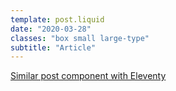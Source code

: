 ```yaml
---
template: post.liquid
date: "2020-03-28"
classes: "box small large-type"
subtitle: "Article"
---
```


[Similar post component with Eleventy](https://www.patreon.com/posts/creating-similar-35364563)
